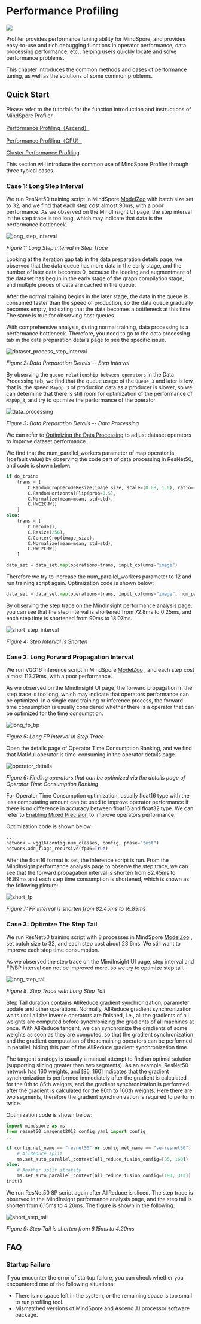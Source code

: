 # Performance Profiling

<a href="https://gitee.com/mindspore/docs/blob/r1.8/docs/mindspore/source_en/migration_guide/performance_optimization.md" target="_blank"><img src="https://mindspore-website.obs.cn-north-4.myhuaweicloud.com/website-images/master/resource/_static/logo_source_en.png"></a>

Profiler provides performance tuning ability for MindSpore, and provides easy-to-use and rich debugging functions in operator performance, data processing performance, etc., helping users quickly locate and solve performance problems.

This chapter introduces the common methods and cases of performance tuning, as well as the solutions of some common problems.

## Quick Start

Please refer to the tutorials for the function introduction and instructions of MindSpore Profiler.

[Performance Profiling（Ascend）](https://www.mindspore.cn/mindinsight/docs/en/r1.8/performance_profiling_ascend.html)

[Performance Profiling（GPU）](https://www.mindspore.cn/mindinsight/docs/en/r1.8/performance_profiling_gpu.html)

[Cluster Performance Profiling](https://www.mindspore.cn/mindinsight/docs/en/r1.8/performance_profiling_of_cluster.html)

This section will introduce the common use of MindSpore Profiler through three typical cases.

### Case 1: Long Step Interval

We run ResNet50 training script in MindSpore [ModelZoo](https://gitee.com/mindspore/models/blob/master/README.md#) with batch size set to 32, and we find that each step cost almost 90ms, with a poor performance.
As we observed on the MindInsight UI page, the step interval in the step trace is too long, which may indicate that data is the performance bottleneck.

![long_step_interval](images/profiler_case1_long_step_interval.png)

*Figure 1: Long Step Interval in Step Trace*

Looking at the iteration gap tab in the data preparation details page, we observed that the data queue has more data in the early stage, and the number of later data becomes 0, because the loading and augmentment of the dataset has begun in the early stage of the graph compilation stage, and multiple pieces of data are cached in the queue.

After the normal training begins in the later stage, the data in the queue is consumed faster than the speed of production, so the data queue gradually becomes empty, indicating that the data becomes a bottleneck at this time. The same is true for observing host queues.

With comprehensive analysis, during normal training, data processing is a performance bottleneck. Therefore, you need to go to the data processing tab in the data preparation details page to see the specific issue.

![dataset_process_step_interval](images/profiler_case1_data_processing_step_interval.png)

*Figure 2: Data Preparation Details -- Step Interval*

By observing the `queue relationship between operators` in the Data Processing tab, we find that the queue usage of the `Queue_3` and later is low, that is, the speed `MapOp_3` of production data as a producer is slower, so we can determine that there is still room for optimization of the performance of `MapOp_3`, and try to optimize the performance of the operator.

![data_processing](images/profiler_case1_dataset_processing.png)

*Figure 3: Data Preparation Details -- Data Processing*

We can refer to [Optimizing the Data Processing](https://www.mindspore.cn/tutorials/experts/en/r1.8/dataset/optimize.html ) to adjust dataset operators to improve dataset performance.

We find that the num_parallel_workers parameter of map operator is 1(default value) by observing the code part of data processing in ResNet50, and code is shown below:

```python
if do_train:
    trans = [
        C.RandomCropDecodeResize(image_size, scale=(0.08, 1.0), ratio=(0.75, 1.333)),
        C.RandomHorizontalFlip(prob=0.5),
        C.Normalize(mean=mean, std=std),
        C.HWC2CHW()
    ]
else:
    trans = [
        C.Decode(),
        C.Resize(256),
        C.CenterCrop(image_size),
        C.Normalize(mean=mean, std=std),
        C.HWC2CHW()
    ]

data_set = data_set.map(operations=trans, input_columns="image")
```

Therefore we try to increase the num_parallel_workers parameter to 12 and run training script again. Optimization code is shown below:

```python
data_set = data_set.map(operations=trans, input_columns="image", num_parallel_workers=12)
```

By observing the step trace on the MindInsight performance analysis page, you can see that the step interval is shortened from 72.8ms to 0.25ms, and each step time is shortened from 90ms to 18.07ms.

![short_step_interval](images/profiler_case1_short_step_interval.png)

*Figure 4: Step Interval is Shorten*

### Case 2: Long Forward Propagation Interval

We run VGG16 inference script in MindSpore [ModelZoo](https://gitee.com/mindspore/models/blob/master/README.md#) , and each step cost almost 113.79ms, with a poor performance.

As we observed on the MindInsight UI page, the forward propagation in the step trace is too long, which may indicate that operators performance can be optimized. In a single card training or inference process, the forward time consumption is usually considered whether there is a operator that can be optimized for the time consumption.

![long_fp_bp](images/profiler_case2_long_fp_bp.png)

*Figure 5: Long FP interval in Step Trace*

Open the details page of Operator Time Consumption Ranking, and we find that MatMul operator is time-consuming in the operator details page.

![operator_details](images/profiler_case2_operator_details.png)

*Figure 6: Finding operators that can be optimized via the details page of Operator Time Consumption Ranking*

For Operator Time Consumption optimization, usually float16 type with the less computating amount can be used to improve operator performance if there is no difference in accuracy between float16 and float32 type. We can refer to [Enabling Mixed Precision](https://www.mindspore.cn/tutorials/experts/en/r1.8/others/mixed_precision.html ) to improve operators performance.

Optimization code is shown below:

```python
...
network = vgg16(config.num_classes, config, phase="test")
network.add_flags_recursive(fp16=True)
```

After the float16 format is set, the inference script is run. From the MindInsight performance analysis page to observe the step trace, we can see that the forward propagation interval is shorten from 82.45ms to 16.89ms and each step time consumption is shortened, which is shown as the following picture:

![short_fp](images/profiler_case2_short_fp.png)

*Figure 7: FP interval is shorten from 82.45ms to 16.89ms*

### Case 3: Optimize The Step Tail

We run ResNet50 training script with 8 processes in MindSpore [ModelZoo](https://gitee.com/mindspore/models/blob/master/README.md#) , set batch size to 32, and each step cost about 23.6ms. We still want to improve each step time consumption.

As we observed the step trace on the MindInsight UI page, step interval and FP/BP interval can not be improved more, so we try to optimize step tail.

![long_step_tail](images/profiler_case3_long_step_tail.png)

*Figure 8: Step Trace with Long Step Tail*

Step Tail duration contains AllReduce gradient synchronization, parameter update and other operations. Normally, AllReduce gradient synchronization waits until all the inverse operators are finished, i.e., all the gradients of all weights are computed before synchronizing the gradients of all machines at once. With AllReduce tangent, we can synchronize the gradients of some weights as soon as they are computed, so that the gradient synchronization and the gradient computation of the remaining operators can be performed in parallel, hiding this part of the AllReduce gradient synchronization time.

The tangent strategy is usually a manual attempt to find an optimal solution (supporting slicing greater than two segments). As an example, ResNet50 network has 160 weights, and [85, 160] indicates that the gradient synchronization is performed immediately after the gradient is calculated for the 0th to 85th weights, and the gradient synchronization is performed after the gradient is calculated for the 86th to 160th weights. Here there are two segments, therefore the gradient synchronization is required to perform twice.

Optimization code is shown below:

```python
import mindspore as ms
from resnet50_imagenet2012_config.yaml import config
...

if config.net_name == "resnet50" or config.net_name == "se-resnet50":
    # AllReduce split
    ms.set_auto_parallel_context(all_reduce_fusion_config=[85, 160])
else:
    # Another split stratety
    ms.set_auto_parallel_context(all_reduce_fusion_config=[180, 313])
init()
```

We run ResNet50 8P script again after AllReduce is sliced. The step trace is observed in the MindInsight performance analysis page, and the step tail is shorten from 6.15ms to 4.20ms. The figure is shown in the following:

![short_step_tail](images/profiler_case3_short_step_tail.png)

*Figure 9: Step Tail is shorten from 6.15ms to 4.20ms*

## FAQ

### Startup Failure

If you encounter the error of startup failure, you can check whether you encountered one of the following situations:

- There is no space left in the system, or the remaining space is too small to run profiling tool.
- Mismatched versions of MindSpore and Ascend AI processor software package.
